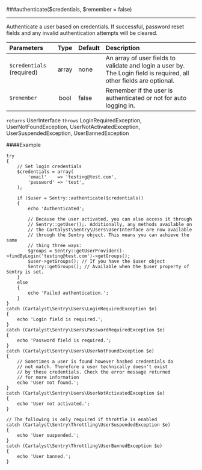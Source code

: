 <a id="authenticate"></a>
###authenticate($credentials, $remember = false)

----------

Authenticate a user based on credentials. If successful, password reset fields and any invalid authentication attempts will be cleared.

Parameters                   | Type            | Default       | Description
:--------------------------- | :-------------: | :------------ | :--------------
`$credentials` (required)    | array           | none          | An array of user fields to validate and login a user by. The Login field is required, all other fields are optional.
`$remember`                  | bool            | false         | Remember if the user is authenticated or not for auto logging in.

`returns` UserInterface
`throws`  LoginRequiredException, UserNotFoundException, UserNotActivatedException, UserSuspendedException, UserBannedException

####Example

	try
	{
		// Set login credentials
		$credentials = array(
			'email'    => 'testing@test.com',
			'password' => 'test',
		);

		if ($user = Sentry::authenticate($credentials))
		{
			echo 'Authenticated';

			// Because the user activated, you can also access it through
			// Sentry::getUser();. Additionally, any methods available on
			// the Cartalyst\Sentry\Users\UserInterface are now available
			// through the Sentry object. This means you can achieve the same
			// thing three ways:
			$groups = Sentry::getUserProvider()->findByLogin('testing@test.com')->getGroups();
			$user->getGroups(); // If you have the $user object
			Sentry::getGroups(); // Available when the $user property of Sentry is set.
		}
		else
		{
			echo 'Failed authentication.';
		}
	}
	catch (Cartalyst\Sentry\Users\LoginRequiredException $e)
	{
		echo 'Login field is required.';
	}
	catch (Cartalyst\Sentry\Users\PasswordRequiredException $e)
	{
		echo 'Password field is required.';
	}	
	catch (Cartalyst\Sentry\Users\UserNotFoundException $e)
	{
		// Sometimes a user is found however hashed credentials do
		// not match. Therefore a user technically doesn't exist
		// by these credentials. Check the error message returned
		// for more information
		echo 'User not found.';
	}
	catch (Cartalyst\Sentry\Users\UserNotActivatedException $e)
	{
		echo 'User not activated.';
	}

	// The following is only required if throttle is enabled
	catch (Cartalyst\Sentry\Throttling\UserSuspendedException $e)
	{
		echo 'User suspended.';
	}
	catch (Cartalyst\Sentry\Throttling\UserBannedException $e)
	{
		echo 'User banned.';
	}